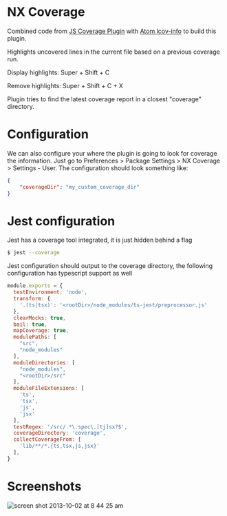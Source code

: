 NX Coverage
=================

Combined code from [JS Coverage
 Plugin](https://packagecontrol.io/packages/JS%20Coverage) with [Atom lcov-info](https://atom.io/packages/lcov-info) to build this plugin.

Highlights uncovered lines in the current file based on a previous coverage run.

Display highlights: Super + Shift + C

Remove highlights: Super + Shift + C + X

Plugin tries to find the latest coverage report in a closest "coverage" directory.

Configuration
=================
We can also configure your where the plugin is going to look for coverage the information.
Just go to Preferences > Package Settings > NX Coverage > Settings - User.
The configuration should look something like:

```json
{
    "coverageDir": "my_custom_coverage_dir"
}
```


Jest configuration
===================

Jest has a coverage tool integrated, it is just hidden behind a flag
```bash
$ jest --coverage
```

Jest configuration should output to the coverage directory, the following configuration has typescript support as well

```javascript
module.exports = {
  testEnvironment: 'node',
  transform: {
    '.(ts|tsx)': '<rootDir>/node_modules/ts-jest/preprocessor.js'
  },
  clearMocks: true,
  bail: true,
  mapCoverage: true,
  modulePaths: [
    "src",
    "node_modules"
  ],
  moduleDirectories: [
    "node_modules",
    "<rootDir>/src"
  ],
  moduleFileExtensions: [
    'ts',
    'tsx',
    'js',
    'jsx'
  ],
  testRegex: '/src/.*\.spec\.[tj]sx?$',
  coverageDirectory: 'coverage',
  collectCoverageFrom: [
    'lib/**/*.{ts,tsx,js,jsx}'
  ],
}

```

Screenshots
===========

![screen shot 2013-10-02 at 8 44 25 am](https://f.cloud.github.com/assets/72428/1254702/b1d6f232-2b79-11e3-8882-6ad66a287bdf.png)

